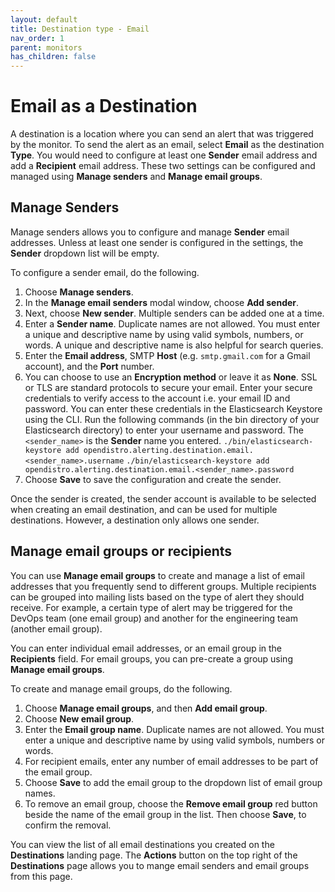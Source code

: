 ```yaml
---
layout: default
title: Destination type - Email
nav_order: 1
parent: monitors
has_children: false
---
```


#  Email as a Destination 
A destination is a location where you can send an alert that was triggered by the monitor. To send the alert as an email, select **Email** as the destination **Type**. You would need to configure at least one  **Sender** email address and add a **Recipient** email address. These two settings can be configured and managed using **Manage senders** and **Manage email groups**. 

## Manage Senders
Manage senders allows you to configure and manage **Sender** email addresses. Unless at least one sender is configured in the settings, the **Sender** dropdown list will be empty. 

To configure a sender email, do the following.

1. Choose **Manage senders**.
1. In the **Manage email senders** modal window, choose **Add sender**. 
1. Next, choose **New sender**. Multiple senders can be added one at a time.
1. Enter a **Sender name**. Duplicate names are not allowed. You must enter a unique and descriptive name by using valid symbols, numbers, or words. A unique and descriptive name is also helpful for search queries.
1. Enter the **Email address**, SMTP **Host** (e.g. `smtp.gmail.com` for a Gmail account), and the **Port** number.
1. You can choose to use an **Encryption method** or leave it as **None**. SSL or TLS are standard protocols to secure your email. Enter your secure credentials to verify access to the account i.e. your email ID and password. You can enter these credentials in the Elasticsearch Keystore using the CLI. Run the following commands (in the bin directory of your Elasticsearch directory) to enter your username and password. The `<sender_name>` is the **Sender** name you entered.
    `./bin/elasticsearch-keystore add opendistro.alerting.destination.email.<sender_name>.username` 
    `./bin/elasticsearch-keystore add opendistro.alerting.destination.email.<sender_name>.password`
1. Choose **Save** to save the configuration and create the sender.

Once the sender is created, the sender account is available to be selected when creating an email destination, and can be used for multiple destinations. However, a destination only allows one sender. 

## Manage email groups or recipients 
You can use **Manage email groups** to create and manage a list of email addresses that you frequently send to different groups. Multiple recipients can be grouped into mailing lists based on the type of alert they should receive. For example, a certain type of alert may be triggered for the DevOps team (one email group) and another for the engineering team (another email group). 

You can enter individual email addresses, or an email group in the **Recipients** field. For email groups, you can pre-create a group using **Manage email groups**.

To create and manage email groups, do the following.
1. Choose **Manage email groups**, and then **Add email group**.
1. Choose **New email group**.
1. Enter the **Email group name**. Duplicate names are not allowed. You must enter a unique and descriptive name by using valid symbols, numbers or words. 
1. For recipient emails, enter any number of email addresses to be part of the email group. 
1.  Choose **Save** to add the email group to the dropdown list of email group names.
1. To remove an email group, choose the **Remove email group** red button beside the name of the email group in the list. Then choose **Save**, to confirm the removal.  

You can view the list of all email destinations you created on the **Destinations** landing page.  The **Actions** button on the top right of the **Destinations** page allows you to mange email senders and email groups from this page.


